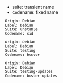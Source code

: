  * suite: transient name
 * codename: fixed name

```
Origin: Debian
Label: Debian
Suite: unstable
Codename: sid
```

```
Origin: Debian
Label: Debian
Suite: testing
Codename: buster
```

```
Origin: Debian
Label: Debian
Suite: testing-updates
Codename: buster-updates
```